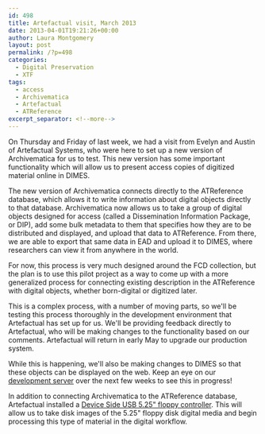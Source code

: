 ```yaml
---
id: 498
title: Artefactual visit, March 2013
date: 2013-04-01T19:21:26+00:00
author: Laura Montgomery
layout: post
permalink: /?p=498
categories:
  - Digital Preservation
  - XTF
tags:
  - access
  - Archivematica
  - Artefactual
  - ATReference
excerpt_separator: <!--more-->
---
```

On Thursday and Friday of last week, we had a visit from Evelyn and Austin of Artefactual Systems, who were here to set up a new version of Archivematica for us to test. This new version has some important functionality which will allow us to present access copies of digitized material online in DIMES.

<!--more-->

The new version of Archivematica connects directly to the ATReference database, which allows it to write information about digital objects directly to that database. Archivematica now allows us to take a group of digital objects designed for access (called a Dissemination Information Package, or DIP), add some bulk metadata to them that specifies how they are to be distributed and displayed, and upload that data to ATReference. From there, we are able to export that same data in EAD and upload it to DIMES, where researchers can view it from anywhere in the world.

For now, this process is very much designed around the FCD collection, but the plan is to use this pilot project as a way to come up with a more generalized process for connecting existing description in the ATReference with digital objects, whether born-digital or digitized later.

This is a complex process, with a number of moving parts, so we'll be testing this process thoroughly in the development environment that Artefactual has set up for us. We'll be providing feedback directly to Artefactual, who will be making changes to the functionality based on our comments. Artefactual will return in early May to upgrade our production system.

While this is happening, we'll also be making changes to DIMES so that these objects can be displayed on the web. Keep an eye on our [development server](http://192.168.50.29/xtf/search) over the next few weeks to see this in progress!

In addition to connecting Archivematica to the ATReference database, Artefactual installed a [Device Side USB 5.25" floppy controller](http://www.deviceside.com). This will allow us to take disk images of the 5.25" floppy disk digital media and begin processing this type of material in the digital workflow.
